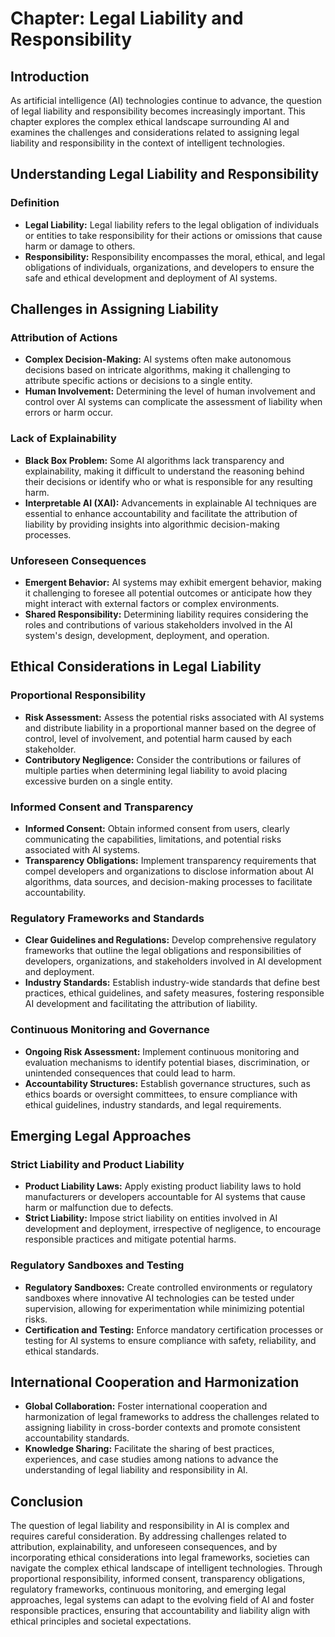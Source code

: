 Chapter: Legal Liability and Responsibility
===========================================

Introduction
------------

As artificial intelligence (AI) technologies continue to advance, the question of legal liability and responsibility becomes increasingly important. This chapter explores the complex ethical landscape surrounding AI and examines the challenges and considerations related to assigning legal liability and responsibility in the context of intelligent technologies.

Understanding Legal Liability and Responsibility
------------------------------------------------

### Definition

* **Legal Liability:** Legal liability refers to the legal obligation of individuals or entities to take responsibility for their actions or omissions that cause harm or damage to others.
* **Responsibility:** Responsibility encompasses the moral, ethical, and legal obligations of individuals, organizations, and developers to ensure the safe and ethical development and deployment of AI systems.

Challenges in Assigning Liability
---------------------------------

### Attribution of Actions

* **Complex Decision-Making:** AI systems often make autonomous decisions based on intricate algorithms, making it challenging to attribute specific actions or decisions to a single entity.
* **Human Involvement:** Determining the level of human involvement and control over AI systems can complicate the assessment of liability when errors or harm occur.

### Lack of Explainability

* **Black Box Problem:** Some AI algorithms lack transparency and explainability, making it difficult to understand the reasoning behind their decisions or identify who or what is responsible for any resulting harm.
* **Interpretable AI (XAI):** Advancements in explainable AI techniques are essential to enhance accountability and facilitate the attribution of liability by providing insights into algorithmic decision-making processes.

### Unforeseen Consequences

* **Emergent Behavior:** AI systems may exhibit emergent behavior, making it challenging to foresee all potential outcomes or anticipate how they might interact with external factors or complex environments.
* **Shared Responsibility:** Determining liability requires considering the roles and contributions of various stakeholders involved in the AI system's design, development, deployment, and operation.

Ethical Considerations in Legal Liability
-----------------------------------------

### Proportional Responsibility

* **Risk Assessment:** Assess the potential risks associated with AI systems and distribute liability in a proportional manner based on the degree of control, level of involvement, and potential harm caused by each stakeholder.
* **Contributory Negligence:** Consider the contributions or failures of multiple parties when determining legal liability to avoid placing excessive burden on a single entity.

### Informed Consent and Transparency

* **Informed Consent:** Obtain informed consent from users, clearly communicating the capabilities, limitations, and potential risks associated with AI systems.
* **Transparency Obligations:** Implement transparency requirements that compel developers and organizations to disclose information about AI algorithms, data sources, and decision-making processes to facilitate accountability.

### Regulatory Frameworks and Standards

* **Clear Guidelines and Regulations:** Develop comprehensive regulatory frameworks that outline the legal obligations and responsibilities of developers, organizations, and stakeholders involved in AI development and deployment.
* **Industry Standards:** Establish industry-wide standards that define best practices, ethical guidelines, and safety measures, fostering responsible AI development and facilitating the attribution of liability.

### Continuous Monitoring and Governance

* **Ongoing Risk Assessment:** Implement continuous monitoring and evaluation mechanisms to identify potential biases, discrimination, or unintended consequences that could lead to harm.
* **Accountability Structures:** Establish governance structures, such as ethics boards or oversight committees, to ensure compliance with ethical guidelines, industry standards, and legal requirements.

Emerging Legal Approaches
-------------------------

### Strict Liability and Product Liability

* **Product Liability Laws:** Apply existing product liability laws to hold manufacturers or developers accountable for AI systems that cause harm or malfunction due to defects.
* **Strict Liability:** Impose strict liability on entities involved in AI development and deployment, irrespective of negligence, to encourage responsible practices and mitigate potential harms.

### Regulatory Sandboxes and Testing

* **Regulatory Sandboxes:** Create controlled environments or regulatory sandboxes where innovative AI technologies can be tested under supervision, allowing for experimentation while minimizing potential risks.
* **Certification and Testing:** Enforce mandatory certification processes or testing for AI systems to ensure compliance with safety, reliability, and ethical standards.

International Cooperation and Harmonization
-------------------------------------------

* **Global Collaboration:** Foster international cooperation and harmonization of legal frameworks to address the challenges related to assigning liability in cross-border contexts and promote consistent accountability standards.
* **Knowledge Sharing:** Facilitate the sharing of best practices, experiences, and case studies among nations to advance the understanding of legal liability and responsibility in AI.

Conclusion
----------

The question of legal liability and responsibility in AI is complex and requires careful consideration. By addressing challenges related to attribution, explainability, and unforeseen consequences, and by incorporating ethical considerations into legal frameworks, societies can navigate the complex ethical landscape of intelligent technologies. Through proportional responsibility, informed consent, transparency obligations, regulatory frameworks, continuous monitoring, and emerging legal approaches, legal systems can adapt to the evolving field of AI and foster responsible practices, ensuring that accountability and liability align with ethical principles and societal expectations.
